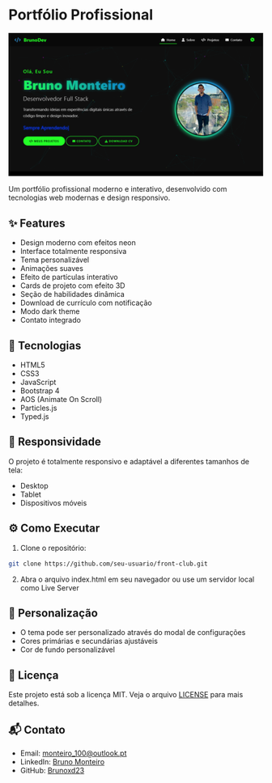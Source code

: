 # Portfólio Profissional

![Preview do Projeto](./public/Home-PageV2.PNG)

Um portfólio profissional moderno e interativo, desenvolvido com tecnologias web modernas e design responsivo.

## ✨ Features

- Design moderno com efeitos neon
- Interface totalmente responsiva
- Tema personalizável
- Animações suaves
- Efeito de partículas interativo
- Cards de projeto com efeito 3D
- Seção de habilidades dinâmica
- Download de currículo com notificação
- Modo dark theme
- Contato integrado

## 🚀 Tecnologias

- HTML5
- CSS3
- JavaScript
- Bootstrap 4
- AOS (Animate On Scroll)
- Particles.js
- Typed.js

## 📱 Responsividade

O projeto é totalmente responsivo e adaptável a diferentes tamanhos de tela:

- Desktop
- Tablet
- Dispositivos móveis

## ⚙️ Como Executar

1. Clone o repositório:

```bash
git clone https://github.com/seu-usuario/front-club.git
```

2. Abra o arquivo index.html em seu navegador ou use um servidor local como Live Server

## 🎨 Personalização

- O tema pode ser personalizado através do modal de configurações
- Cores primárias e secundárias ajustáveis
- Cor de fundo personalizável

## 📄 Licença

Este projeto está sob a licença MIT. Veja o arquivo [LICENSE](LICENSE) para mais detalhes.

## 📬 Contato

- Email: monteiro_100@outlook.pt
- LinkedIn: [Bruno Monteiro](https://www.linkedin.com/in/bruno-monteiro-52b174255/)
- GitHub: [Brunoxd23](https://github.com/Brunoxd23)
